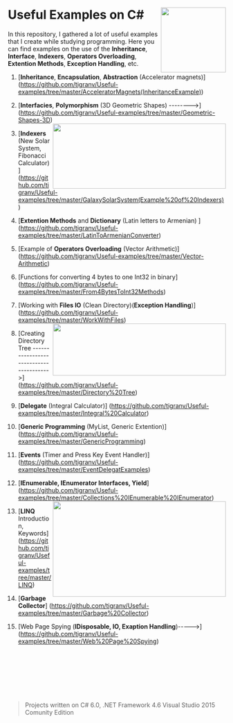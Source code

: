 # Useful Examples on C#  <img src="https://cloud.githubusercontent.com/assets/24522089/21962098/41a510c8-db36-11e6-95ef-eb392a0a1919.png" align="right" width="150px" height="150px" /> 
In this repository, I gathered a lot of useful examples that I create while studying programming. Here you can find examples on the use of the **Inheritance**, **Interface**, **Indexers**, **Operators Overloading**, **Extention Methods**, **Exception Handling**,  etc.

1. [**Inheritance**, **Encapsulation**, **Abstraction** (Accelerator magnets)] (https://github.com/tigranv/Useful-examples/tree/master/AcceleratorMagnets(InheritanceExample)) 

2. [**Interfacies**, **Polymorphism**  (3D Geometric Shapes) -------->] (https://github.com/tigranv/Useful-examples/tree/master/Geometric-Shapes-3D) <img src="https://cloud.githubusercontent.com/assets/24522089/22154134/c4504766-df43-11e6-8bf0-20dd4449a48d.PNG" align="right" width="400px" height="150px" />

3. [**Indexers** (New Solar System, Fibonacci Calculator)] (https://github.com/tigranv/Useful-examples/tree/master/GalaxySolarSystem(Example%20of%20Indexers))

4. [**Extention Methods** and **Dictionary** (Latin letters to Armenian) ] (https://github.com/tigranv/Useful-examples/tree/master/LatinToArmenianConverter)

5. [Example of **Operators Overloading** (Vector Arithmetic)] (https://github.com/tigranv/Useful-examples/tree/master/Vector-Arithmetic)

6. [Functions for converting 4 bytes to one Int32 in binary] (https://github.com/tigranv/Useful-examples/tree/master/From4BytesToInt32Methods)

7. [Working with **Files IO** (Clean Directory)(**Exception Handling**)] (https://github.com/tigranv/Useful-examples/tree/master/WorkWithFiles) <img src="https://cloud.githubusercontent.com/assets/24522089/22175859/2c1eaaa8-e017-11e6-9694-17371ac3d4be.PNG" align="right" width="400px" height="120px" />


8. [Creating Directory Tree --------------------------------------->] (https://github.com/tigranv/Useful-examples/tree/master/Directory%20Tree)  

9. [**Delegate** (Integral Calculator)] (https://github.com/tigranv/Useful-examples/tree/master/Integral%20Calculator)

10. [**Generic Programming** (MyList, Generic Extention)] (https://github.com/tigranv/Useful-examples/tree/master/GenericProgramming)

11. [**Events**  (Timer and Press Key Event Handler)] (https://github.com/tigranv/Useful-examples/tree/master/EventDelegatExamples)

12. [**IEnumerable, IEnumerator Interfaces, Yield**] (https://github.com/tigranv/Useful-examples/tree/master/Collections%20IEnumerable%20IEnumerator)  <img src="https://cloud.githubusercontent.com/assets/24522089/22568638/04730a4e-e9ae-11e6-9c86-c977235a33bf.gif" align="right" width="400px" height="220px" />


13. [**LINQ** Introduction, Keywords] (https://github.com/tigranv/Useful-examples/tree/master/LINQ) 


14. [**Garbage Collector**] (https://github.com/tigranv/Useful-examples/tree/master/Garbage%20Collector) 


15. [Web Page Spying (**IDisposable, IO, Exaption Handling**)----->] (https://github.com/tigranv/Useful-examples/tree/master/Web%20Page%20Spying)





<br>
<br>
<br>

<br>
<br>
<br>

> Projects written on C# 6.0, .NET Framework 4.6 Visual Studio 2015 Comunity Edition


